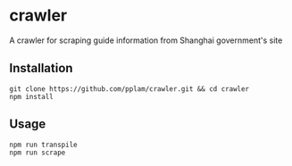 # crawler
A crawler for scraping guide information from Shanghai government's site

## Installation
~~~
git clone https://github.com/pplam/crawler.git && cd crawler  
npm install
~~~
## Usage
~~~
npm run transpile  
npm run scrape
~~~
